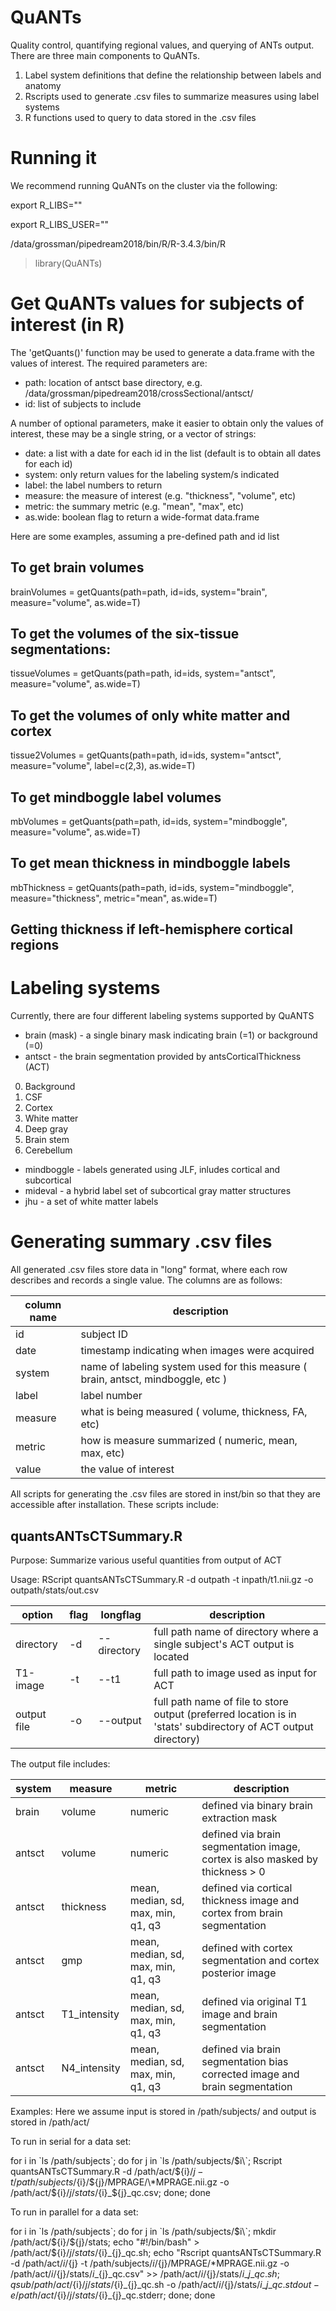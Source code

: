 # QuANTs
Quality control, quantifying regional values, and querying of ANTs output.
There are three main components to QuANTs.

1. Label system definitions that define the relationship between labels and anatomy
2. Rscripts used to generate .csv files to summarize measures using label systems
3. R functions used to query to data stored in the .csv files

# Running it
We recommend running QuANTs on the cluster via the following:

export R_LIBS=""

export R_LIBS_USER=""

/data/grossman/pipedream2018/bin/R/R-3.4.3/bin/R

> library(QuANTs)

# Get QuANTs values for subjects of interest (in R)
The 'getQuants()' function may be used to generate a data.frame with the values of interest. The required parameters are:
* path: location of antsct base directory, e.g. /data/grossman/pipedream2018/crossSectional/antsct/
* id: list of subjects to include

A number of optional parameters, make it easier to obtain only the values of interest, these may be a single string, or a vector of strings:

* date: a list with a date for each id in the list (default is to obtain all dates for each id)
* system: only return values for the labeling system/s indicated
* label: the label numbers to return
* measure: the measure of interest (e.g. "thickness", "volume", etc)
* metric: the summary metric (e.g. "mean", "max", etc)
* as.wide: boolean flag to return a wide-format data.frame

Here are some examples, assuming a pre-defined path and id list

## To get brain volumes

brainVolumes = getQuants(path=path, id=ids, system="brain", measure="volume", as.wide=T)

## To get the volumes of the six-tissue segmentations:

tissueVolumes = getQuants(path=path, id=ids, system="antsct", measure="volume", as.wide=T)

## To get the volumes of only white matter and cortex
tissue2Volumes = getQuants(path=path, id=ids, system="antsct", measure="volume", label=c(2,3), as.wide=T)

## To get mindboggle label volumes
mbVolumes = getQuants(path=path, id=ids, system="mindboggle", measure="volume", as.wide=T)

## To get mean thickness in mindboggle labels
mbThickness = getQuants(path=path, id=ids, system="mindboggle", measure="thickness", metric="mean", as.wide=T)

## Getting thickness if left-hemisphere cortical regions


# Labeling systems
Currently, there are four different labeling systems supported by QuANTS

* brain (mask) - a single binary mask indicating brain (=1) or background (=0)
* antsct - the brain segmentation provided by antsCorticalThickness (ACT)

0. Background
1. CSF
2. Cortex
3. White matter
4. Deep gray
5. Brain stem
6. Cerebellum

* mindboggle - labels generated using JLF, inludes cortical and subcortical
* mideval - a hybrid label set of subcortical gray matter structures
* jhu - a set of white matter labels

# Generating summary .csv files
All generated .csv files store data in "long" format, where each
row describes and records a single value. The columns are as follows:

| column name | description |
| --- | --- |
| id | subject ID |
| date | timestamp indicating when images were acquired |
| system | name of labeling system used for this measure ( brain, antsct, mindboggle, etc ) |
| label | label number |
| measure | what is being measured ( volume, thickness, FA, etc) |
| metric | how is measure summarized ( numeric, mean, max, etc) |
| value | the value of interest |

All scripts for generating the .csv files are stored in inst/bin so that they
are accessible after installation. These scripts include:

## quantsANTsCTSummary.R
Purpose: Summarize various useful quantities from output of ACT

Usage: RScript quantsANTsCTSummary.R -d outpath -t inpath/t1.nii.gz -o outpath/stats/out.csv

| option | flag | longflag | description |
| --- | --- | --- | --- |
| directory | -d | --directory | full path name of directory where a single subject's ACT output is located |
| T1-image | -t | --t1 | full path to image used as input for ACT |
| output file | -o | --output | full path name of file to store output (preferred location is in 'stats' subdirectory of ACT output directory) |

The output file includes:

| system | measure | metric | description |
| ---  | --- | --- | --- |
| brain | volume | numeric | defined via binary brain extraction mask |
| antsct | volume | numeric | defined via brain segmentation image, cortex is also masked by thickness > 0 |
| antsct | thickness | mean, median, sd, max, min, q1, q3 | defined via cortical thickness image and cortex from brain segmentation |
| antsct | gmp | mean, median, sd, max, min, q1, q3 | defined with cortex segmentation and cortex posterior image |
| antsct | T1_intensity | mean, median, sd, max, min, q1, q3 | defined via original T1 image and brain segmentation |
| antsct | N4_intensity | mean, median, sd, max, min, q1, q3 | defined via brain segmentation bias corrected image and brain segmentation |

Examples: Here we assume input is stored in /path/subjects/ and output is stored in /path/act/

To run in serial for a data set:

for i in \`ls /path/subjects\`; do for j in \`ls /path/subjects/$i\`; Rscript  quantsANTsCTSummary.R -d /path/act/${i}/${j} -t /path/subjects/${i}/${j}/MPRAGE/\*MPRAGE.nii.gz -o /path/act/${i}/${j}/stats/${i}_${j}_qc.csv; done; done

To run in parallel for a data set:

for i in \`ls /path/subjects\`; do for j in \`ls /path/subjects/$i\`; mkdir /path/act/${i}/${j}/stats; echo "#!/bin/bash" > /path/act/${i}/${j}/stats/${i}_{j}\_qc.sh; echo "Rscript  quantsANTsCTSummary.R -d /path/act/${i}/${j} -t /path/subjects/${i}/${j}/MPRAGE/\*MPRAGE.nii.gz -o /path/act/${i}/${j}/stats/${i}\_${j\}_qc.csv" >> /path/act/${i}/${j}/stats/${i}\_{j}\_qc.sh; qsub /path/act/${i}/${j}/stats/${i}\_{j}\_qc.sh -o /path/act/${i}/${j}/stats/${i}\_{j}\_qc.stdout -e /path/act/${i}/${j}/stats/${i}\_{j}\_qc.stderr; done; done
